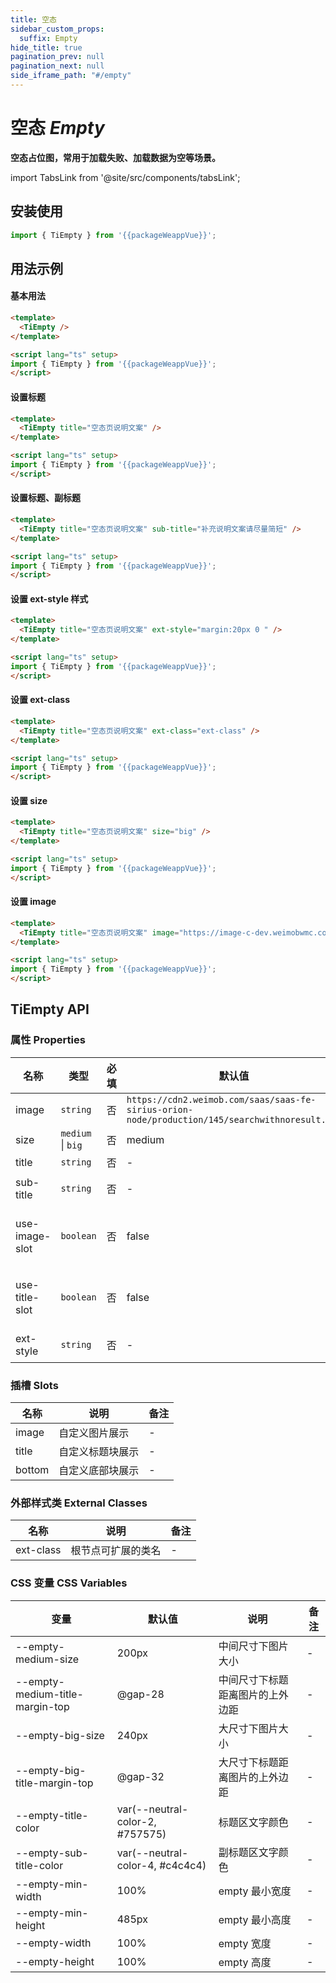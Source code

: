 ```yaml
---
title: 空态
sidebar_custom_props:
  suffix: Empty
hide_title: true
pagination_prev: null
pagination_next: null
side_iframe_path: "#/empty"
---
```




# 空态 _Empty_
**空态占位图，常用于加载失败、加载数据为空等场景。**

import TabsLink from '@site/src/components/tabsLink';

<TabsLink id="tiempty-api" />

## 安装使用

```ts showLineNumbers
import { TiEmpty } from '{{packageWeappVue}}';
```

## 用法示例

#### 基本用法

```html showLineNumbers
<template>
  <TiEmpty />
</template>

<script lang="ts" setup>
import { TiEmpty } from '{{packageWeappVue}}';
</script>
```

#### 设置标题

```html showLineNumbers
<template>
  <TiEmpty title="空态页说明文案" />
</template>

<script lang="ts" setup>
import { TiEmpty } from '{{packageWeappVue}}';
</script>
```


#### 设置标题、副标题

```html showLineNumbers
<template>
  <TiEmpty title="空态页说明文案" sub-title="补充说明文案请尽量简短" />
</template>

<script lang="ts" setup>
import { TiEmpty } from '{{packageWeappVue}}';
</script>
```


#### 设置 ext-style 样式

```html showLineNumbers
<template>
  <TiEmpty title="空态页说明文案" ext-style="margin:20px 0 " />
</template>

<script lang="ts" setup>
import { TiEmpty } from '{{packageWeappVue}}';
</script>
```


#### 设置 ext-class

```html showLineNumbers
<template>
  <TiEmpty title="空态页说明文案" ext-class="ext-class" />
</template>

<script lang="ts" setup>
import { TiEmpty } from '{{packageWeappVue}}';
</script>
```


#### 设置 size

```html showLineNumbers
<template>
  <TiEmpty title="空态页说明文案" size="big" />
</template>

<script lang="ts" setup>
import { TiEmpty } from '{{packageWeappVue}}';
</script>
```

#### 设置 image

```html showLineNumbers
<template>
  <TiEmpty title="空态页说明文案" image="https://image-c-dev.weimobwmc.com/qa-On6X/8b97cd488593474ba4a8ccaa3c1a493f.png" />
</template>

<script lang="ts" setup>
import { TiEmpty } from '{{packageWeappVue}}';
</script>
```

## TiEmpty API

### 属性 **Properties**

| 名称         | 类型              | 必填 | 默认值                                                                                         | 说明                | 备注 |
| ------------ | ----------------- | ---- | ---------------------------------------------------------------------------------------------- | ------------------- | ---- |
| image        | `string`          | 否   | `https://cdn2.weimob.com/saas/saas-fe-sirius-orion-node/production/145/searchwithnoresult.png` | 图片网址            |      |
| size         | `medium` \| `big` | 否   | medium                                                                                         | 尺寸                |      |
| title        | `string`          | 否   | -                                                                                              | 标题                | -    |
| sub-title     | `string`          | 否   | -                                                                                              | 副标题              | -    |
| use-image-slot | `boolean`         | 否   | false                                                                                          | 是否启用 image 插槽 | -    |
| use-title-slot | `boolean`         | 否   | false                                                                                          | 是否启用 title 插槽 | -    |
| ext-style     | `string`          | 否   | -                                                                                              | 容器样式            | -    |

### 插槽 **Slots**

| 名称   | 说明             | 备注 |
| ------ | ---------------- | ---- |
| image  | 自定义图片展示   | -    |
| title  | 自定义标题块展示 | -    |
| bottom | 自定义底部块展示 | -    |

### 外部样式类 **External Classes**

| 名称     | 说明               | 备注 |
| -------- | ------------------ | ---- |
| ext-class | 根节点可扩展的类名 | -    |

### CSS 变量 **CSS Variables**

| 变量                            | 默认值           | 说明                             | 备注 |
| ------------------------------- | ---------------- | -------------------------------- | ---- |
| --empty-medium-size             | 200px            | 中间尺寸下图片大小               | -    |
| --empty-medium-title-margin-top | @gap-28          | 中间尺寸下标题距离图片的上外边距 | -    |
| --empty-big-size                | 240px            | 大尺寸下图片大小                 | -    |
| --empty-big-title-margin-top    | @gap-32          | 大尺寸下标题距离图片的上外边距   | -    |
| --empty-title-color             | var(--neutral-color-2, #757575) | 标题区文字颜色                   | -    |
| --empty-sub-title-color         | var(--neutral-color-4, #c4c4c4) | 副标题区文字颜色                 | -    |
| --empty-min-width               | 100%             | empty 最小宽度                   | -    |
| --empty-min-height              | 485px            | empty 最小高度                   | -    |
| --empty-width                   | 100%             | empty 宽度                       | -    |
| --empty-height                  | 100%             | empty 高度                       | -    |
